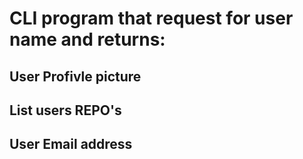 # CLI program that request for user name and returns:

## User Profivle picture
## List users REPO's
## User Email address

